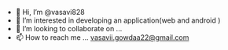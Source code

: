 - 👋 Hi, I’m @vasavi828
- 👀 I’m interested in developing an application(web and android )
- 💞️ I’m looking to collaborate on ...
- 📫 How to reach me ...
vasavii.gowdaa22@gmail.com
<!---
vasavi828/vasavi828 is a ✨ special ✨ repository because its `README.md` (this file) appears on your GitHub profile.
You can click the Preview link to take a look at your changes.
--->
